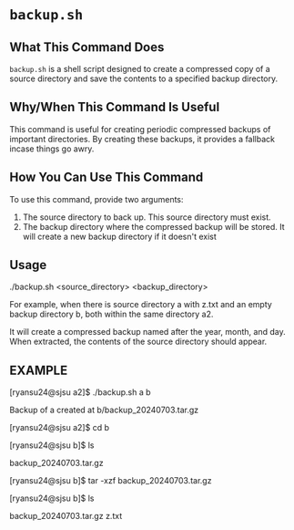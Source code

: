 # `backup.sh`

## What This Command Does

`backup.sh` is a shell script designed to create a compressed copy of a source directory and save the contents to a specified backup directory. 

## Why/When This Command Is Useful

This command is useful for creating periodic compressed backups of important directories. By creating these backups, it provides a fallback incase things go awry.

## How You Can Use This Command

To use this command, provide two arguments:
1. The source directory to back up. This source directory must exist.
2. The backup directory where the compressed backup will be stored. It will create a new backup directory if it doesn't exist

## Usage

./backup.sh <source_directory> <backup_directory>

For example, when there is source directory a with z.txt and an empty backup directory b, both within the same directory a2.

It will create a compressed backup named after the year, month, and day. When extracted, the contents of the source directory should appear.

## EXAMPLE

[ryansu24@sjsu a2]$ ./backup.sh a b

Backup of a created at b/backup_20240703.tar.gz

[ryansu24@sjsu a2]$ cd b

[ryansu24@sjsu b]$ ls

backup_20240703.tar.gz

[ryansu24@sjsu b]$ tar -xzf backup_20240703.tar.gz

[ryansu24@sjsu b]$ ls

backup_20240703.tar.gz  z.txt
